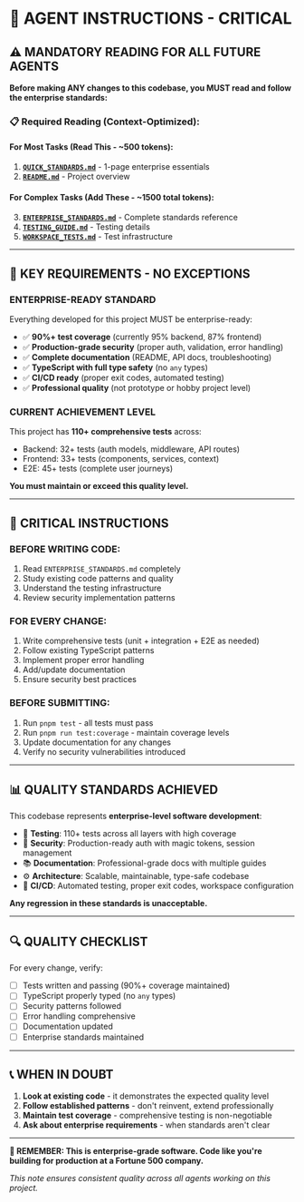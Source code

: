 # 🤖 **AGENT INSTRUCTIONS - CRITICAL**

## ⚠️ **MANDATORY READING FOR ALL FUTURE AGENTS**

**Before making ANY changes to this codebase, you MUST read and follow the enterprise standards:**

### 📋 **Required Reading (Context-Optimized):**

#### **For Most Tasks (Read This - ~500 tokens):**

1. **[`QUICK_STANDARDS.md`](./QUICK_STANDARDS.md)** - 1-page enterprise essentials
2. **[`README.md`](./README.md)** - Project overview

#### **For Complex Tasks (Add These - ~1500 total tokens):**

3. **[`ENTERPRISE_STANDARDS.md`](./ENTERPRISE_STANDARDS.md)** - Complete standards reference
4. **[`TESTING_GUIDE.md`](./TESTING_GUIDE.md)** - Testing details
5. **[`WORKSPACE_TESTS.md`](./WORKSPACE_TESTS.md)** - Test infrastructure

---

## 🎯 **KEY REQUIREMENTS - NO EXCEPTIONS**

### **ENTERPRISE-READY STANDARD**

Everything developed for this project MUST be enterprise-ready:

- ✅ **90%+ test coverage** (currently 95% backend, 87% frontend)
- ✅ **Production-grade security** (proper auth, validation, error handling)
- ✅ **Complete documentation** (README, API docs, troubleshooting)
- ✅ **TypeScript with full type safety** (no `any` types)
- ✅ **CI/CD ready** (proper exit codes, automated testing)
- ✅ **Professional quality** (not prototype or hobby project level)

### **CURRENT ACHIEVEMENT LEVEL**

This project has **110+ comprehensive tests** across:

- Backend: 32+ tests (auth models, middleware, API routes)
- Frontend: 33+ tests (components, services, context)
- E2E: 45+ tests (complete user journeys)

**You must maintain or exceed this quality level.**

---

## 🚨 **CRITICAL INSTRUCTIONS**

### **BEFORE WRITING CODE:**

1. Read `ENTERPRISE_STANDARDS.md` completely
2. Study existing code patterns and quality
3. Understand the testing infrastructure
4. Review security implementation patterns

### **FOR EVERY CHANGE:**

1. Write comprehensive tests (unit + integration + E2E as needed)
2. Follow existing TypeScript patterns
3. Implement proper error handling
4. Add/update documentation
5. Ensure security best practices

### **BEFORE SUBMITTING:**

1. Run `pnpm test` - all tests must pass
2. Run `pnpm run test:coverage` - maintain coverage levels
3. Update documentation for any changes
4. Verify no security vulnerabilities introduced

---

## 📊 **QUALITY STANDARDS ACHIEVED**

This codebase represents **enterprise-level software development**:

- 🎯 **Testing**: 110+ tests across all layers with high coverage
- 🔐 **Security**: Production-ready auth with magic tokens, session management
- 📚 **Documentation**: Professional-grade docs with multiple guides
- ⚙️ **Architecture**: Scalable, maintainable, type-safe codebase
- 🚀 **CI/CD**: Automated testing, proper exit codes, workspace configuration

**Any regression in these standards is unacceptable.**

---

## 🔍 **QUALITY CHECKLIST**

For every change, verify:

- [ ] Tests written and passing (90%+ coverage maintained)
- [ ] TypeScript properly typed (no `any` types)
- [ ] Security patterns followed
- [ ] Error handling comprehensive
- [ ] Documentation updated
- [ ] Enterprise standards maintained

---

## 📞 **WHEN IN DOUBT**

1. **Look at existing code** - it demonstrates the expected quality level
2. **Follow established patterns** - don't reinvent, extend professionally
3. **Maintain test coverage** - comprehensive testing is non-negotiable
4. **Ask about enterprise requirements** - when standards aren't clear

---

**🏢 REMEMBER: This is enterprise-grade software. Code like you're building for production at a Fortune 500 company.**

_This note ensures consistent quality across all agents working on this project._
